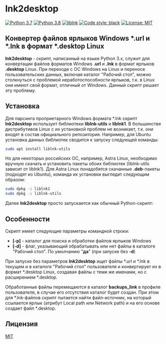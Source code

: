 # lnk2desktop
 [![Python 3.7](https://img.shields.io/badge/python-3.7-blue.svg)](https://www.python.org/downloads/release/python-370/) [![Python 3.8](https://img.shields.io/badge/python-3.8-blue.svg)](https://www.python.org/downloads/release/python-380/) [![liblnk](https://img.shields.io/badge/requirements-liblnk-blue.svg)](https://github.com/libyal/liblnk) [![Code style: black](https://img.shields.io/badge/code%20style-black-000000.svg)](https://github.com/psf/black) [![License: MIT](https://img.shields.io/badge/License-MIT-blueviolet.svg)](https://github.com/igor-a-silkin/lnk2desktop/blob/main/LICENSE)
## Конвертер файлов ярлыков Windows *.url и *.lnk в формат *.desktop Linux

**lnk2desktop** - скрипт, написанный на языке Python 3.x, служит для конвертации файлов форматов Windows **.url** и **.lnk** в формат ярлыков **.desktop** Linux. При переходе с ОС Windows на Linux и переносе пользовательских данных, включая каталог "Рабочий стол", можно столкнуться с проблемой неработоспособности ярлыков, т.к. в Linux они имеют свой формат, отличный от Windows. Данный скрипт решает эту проблему.

## Установка
 Для парсинга проприетарного Windows формата *.lnk скрипт **lnk2desktop** использует библиотеки **liblnk-utils** и **liblnk1**. В большинстве дистрибутивов Linux с их установкой проблем не возникает, т.к. они входят в состав официального репозитория. Например, для Ubuntu установка данных библиотек сводится к запуску следующей команды:
```sh
sudo apt install liblnk-utils
```
Но для некоторых российских ОС, например, Astra Linux, необходимо вручную скачать и установить пакеты обоих библиотек (liblnk-utils зависит от liblnk1). Для Astra Linux понадобятся скачанные **.deb**-пакеты (подходят из Ubuntu), команда их установки выглядит следующим образом:
```sh
sudo dpkg -i liblnk1
sudo dpkg -i liblnk-utils
```
Далее **lnk2desktop** просто запускается как обычный Python-скрипт:

## Особенности
Скрипт имеет следующие параметры командной строки:
- **[-p]** - каталог для поиска и обработки файлов ярлыков Windows
- **[-d]** - флаг, указывающий обрабатывать или нет файлы в каталоге "Рабочий стол". По умолчанию "**да**" (при запуске без **-d**)

При запуске без параметров **lnk2desktop** ищет файлы *.url и *.lnk в текущем и в каталоге "Рабочий стол" пользователя и конвертирует их в формат *.desktop Linux, создавая файлы с теми же именами, но с расширением *.desktop.

Обработанные файлы перемещаются в каталог **backups_link** в профиле пользователя, в случае его отсутствия каталог будет создан. При этом для *.lnk-файлов скрипт пытается найти файл-источник, на который ссылается ярлык (атрибут Local path или Network path) и на его основе создает файл *.desktop.

## Лицензия

[MIT](https://github.com/igor-a-silkin/lnk2desktop/blob/main/LICENSE)

